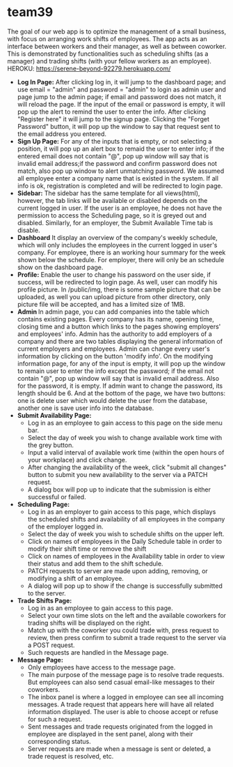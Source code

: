 # team39
The goal of our web app is to optimize the management of a small business, with focus on arranging work shifts of employees. The app acts as an interface between workers and their manager, as well as between coworker. This is demonstrated by functionalities such as scheduling shifts (as a manager) and trading shifts (with your fellow workers as an employee).
HEROKU:
https://serene-beyond-92279.herokuapp.com/
<br>
<ul>
<li><strong>Log In Page:</strong>
 After clicking log in, it will jump to the dashboard page; and use email = "admin" and password = "admin" to login as admin user and page jump to the admin page; if email and password does not match, it will reload the page. If the input of the email or password is empty, it will pop up the alert to remind the user to enter the info. After clicking "Register here" it will jump to the signup page. Clicking the "Forget Password" button, it will pop up the window to say that request sent to the email address you entered.</li>

<li><strong>Sign Up Page:</strong>
For any of the inputs that is empty, or not selecting a position, it will pop up an alert box to remaid the user to enter info; if the entered email does not contain "@", pop up window will say that is invalid email address;if the password and confirm password does not match, also pop up window to alert unmatching password. We assumed all employee enter a company name that is existed in the system. If all info is ok, registration is completed and will be redirected to login page.</li>

<li><strong>Sidebar:</strong>
The sidebar has the same template for all views(html), however, the tab links will be available or disabled depends on the current logged in user. If the user is an employee, he does not have the permission to access the Scheduling page, so it is greyed out and disabled. Similarly, for an employer, the Submit Available Time tab is disable.  </li>

<li><strong>Dashboard</strong>
It display an overview of the company's weekly schedule, which will only includes the employees in the current logged in user's company. For employee, there is an working hour summary for the week shown below the schedule. For employer, there will only be an schedule show on the dashboard page.</li>

<li><strong>Profile:</strong>
Enable the user to change his password on the user side, if success, will be redirected to login page. As well, user can modify his profile picture. In /public/img, there is some sample picture that can be uploaded, as well you can upload picture from other directory, only picture file will be accepted, and has a limited size of 1MB. </li>

<li><strong>Admin </strong>
In admin page, you can add companies into the table which contains existing pages. Every company has its name, opening time, closing time and a button which links to the pages showing employers' and employees' info. Admin has the authority to add employers of a company and there are two tables displaying the general information of current employers and employees. Admin can change every user's information by clicking on  the button 'modify info'. On the modifying information page, for any of the input is empty, it will pop up the window to remain user to enter the info except the password; if the email not contain "@", pop up window will say that is invalid email address. Also for the password, it is empty. If admin want to change the password, its length should be 6. And at the bottom of the page, we have two buttons: one is delete user which would delete the user from the database, another one is save user info into the database. </li>

<li><strong>Submit Availability Page: </strong>
<ul>
<li> Log in as an employee to gain access to this page on the side menu bar. </li>
<li> Select the day of week you wish to change available work time with the grey button. </li>
<li> Input a valid interval of available work time (within the open hours of your workplace) and click change. </li>
<li> After changing the availability of the week, click "submit all changes" button to submit you new availability to the server via a PATCH request. </li>
<li> A dialog box will pop up to indicate that the submission is either successful or failed. </li>
</ul>
</li>
<li><strong>Scheduling Page: </strong>
<ul>
<li> Log in as an employer to gain access to this page, which displays the scheduled shifts and availability of all employees in the company of the employer logged in. </li>
<li> Select the day of week you wish to schedule shifts on the upper left. </li>
<li> Click on names of employees in the Daily Schedule table in order to modify their shift time or remove the shift</li>
<li> Click on names of employees in the Availability table in order to view their status and add them to the shift schedule. </li>
<li> PATCH requests to server are made upon adding, removing, or modifying a shift of an employee. </li>
<li> A dialog will pop up to show if the change is successfully submitted to the server. </li>
</ul>
</li>
<li><strong>Trade Shifts Page: </strong>
<ul>
<li> Log in as an employee to gain access to this page. </li>
<li> Select your own time slots on the left and the available coworkers for trading shifts will be displayed on the right.</li>
<li> Match up with the coworker you could trade with, press request to review, then press confirm to submit a trade request to the server via a POST request. </li>
<li> Such requests are handled in the Message page. </li>
</ul>

<li><strong>Message Page: </strong>
<ul>
<li> Only employees have access to the message page. </li>
<li> The main purpose of the message page is to resolve trade requests. But employees can also send casual email-like messages to their coworkers. </li>
<li> The inbox panel is where a logged in employee can see all incoming messages. A trade request that appears here will have all related information displayed. The user is able to choose accept or refuse for such a request. </li>
<li> Sent messages and trade requests originated from the logged in employee are displayed in the sent panel, along with their corresponding status. </li>
<li> Server requests are made when a message is sent or deleted, a trade request is resolved, etc. </li>
</ul>
